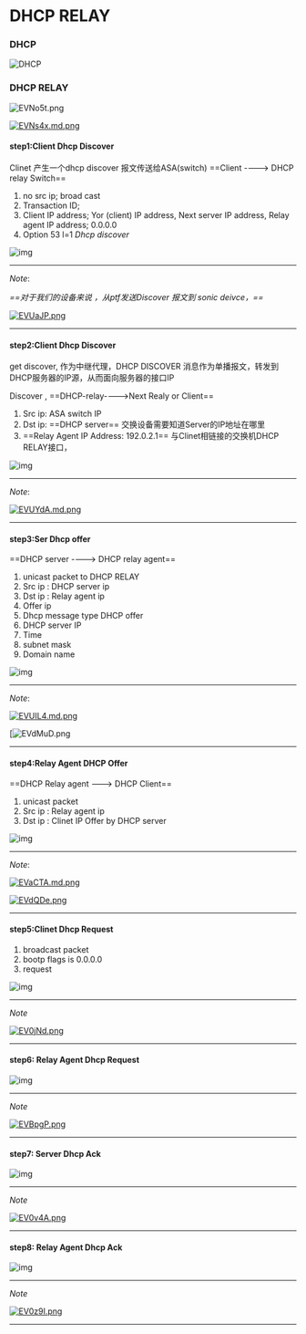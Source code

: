 

# DHCP RELAY

### DHCP



![DHCP](https://www.cisco.com/c/dam/en/us/support/docs/security/adaptive-security-appliance-asa-software/116265-configure-product-00-00.png)



### DHCP RELAY

![EVNo5t.png](https://s2.ax1x.com/2019/04/24/EVNo5t.png)

[![EVNs4x.md.png](https://s2.ax1x.com/2019/04/24/EVNs4x.md.png)](https://imgchr.com/i/EVNs4x)

#### step1:Client Dhcp Discover

Clinet 产生一个dhcp discover 报文传送给ASA(switch) ==Client ----> DHCP relay Switch==

1. no src ip; broad cast 
2. Transaction ID;
3. Client IP address; Yor (client) IP address, Next server IP address, Relay agent IP address; 0.0.0.0
4. Option 53 l=1 *Dhcp discover*

![img](https://www.cisco.com/c/dam/en/us/support/docs/security/adaptive-security-appliance-asa-software/116265-configure-product-00-02.png)

----

*Note*: 

*==对于我们的设备来说 ，从ptf发送Discover 报文到 sonic deivce，==*

[![EVUaJP.png](https://s2.ax1x.com/2019/04/24/EVUaJP.png)](https://imgchr.com/i/EVUaJP)

----



#### step2:Client Dhcp Discover

get discover, 作为中继代理，DHCP DISCOVER 消息作为单播报文，转发到DHCP服务器的IP源，从而面向服务器的接口IP

Discover , ==DHCP-relay---->Next Realy or Client==

1. Src ip: ASA switch IP
2. Dst ip: ==DHCP server== 交换设备需要知道Server的IP地址在哪里
3. ==Relay Agent IP Address: 192.0.2.1== 与Clinet相链接的交换机DHCP RELAY接口，

![img](https://www.cisco.com/c/dam/en/us/support/docs/security/adaptive-security-appliance-asa-software/116265-configure-product-00-03.png)



------

*Note*:

[![EVUYdA.md.png](https://s2.ax1x.com/2019/04/24/EVUYdA.md.png)](https://imgchr.com/i/EVUYdA)

----



#### step3:Ser Dhcp offer 

==DHCP server ----> DHCP relay agent==

1. unicast packet to DHCP RELAY
2. Src ip : DHCP server ip
3. Dst ip : Relay agent ip
4. Offer ip 
5. Dhcp message type DHCP offer
6. DHCP server IP
7. Time
8. subnet mask
9. Domain name

![img](https://www.cisco.com/c/dam/en/us/support/docs/security/adaptive-security-appliance-asa-software/116265-configure-product-00-04.png)



------

*Note*:

[![EVUIL4.md.png](https://s2.ax1x.com/2019/04/24/EVUIL4.md.png)](https://imgchr.com/i/EVUIL4)

[![EVdMuD.png](https://s2.ax1x.com/2019/04/24/EVdMuD.png)

------





#### step4:Relay Agent DHCP Offer 

==DHCP Relay agent ---> DHCP Client==

1. unicast  packet
2. Src ip :  Relay agent ip
3. Dst ip :  Clinet IP Offer by DHCP server

![img](https://www.cisco.com/c/dam/en/us/support/docs/security/adaptive-security-appliance-asa-software/116265-configure-product-00-05.png)

---

*Note*:

[![EVaCTA.md.png](https://s2.ax1x.com/2019/04/24/EVaCTA.md.png)](https://imgchr.com/i/EVaCTA)



[![EVdQDe.png](https://s2.ax1x.com/2019/04/24/EVdQDe.png)](https://imgchr.com/i/EVdQDe)

---



#### step5:Clinet Dhcp Request

1. broadcast packet
2. bootp flags is 0.0.0.0
3. request



![img](https://www.cisco.com/c/dam/en/us/support/docs/security/adaptive-security-appliance-asa-software/116265-configure-product-00-06.png)



---

*Note*

[![EV0jNd.png](https://s2.ax1x.com/2019/04/24/EV0jNd.png)](https://imgchr.com/i/EV0jNd)

---



#### step6: Relay Agent Dhcp Request

![img](https://www.cisco.com/c/dam/en/us/support/docs/security/adaptive-security-appliance-asa-software/116265-configure-product-00-07.png)



------

*Note*

[![EVBpgP.png](https://s2.ax1x.com/2019/04/24/EVBpgP.png)](https://imgchr.com/i/EVBpgP)

---



#### step7: Server Dhcp Ack





![img](https://www.cisco.com/c/dam/en/us/support/docs/security/adaptive-security-appliance-asa-software/116265-configure-product-00-08.png)

------

*Note*

[![EV0v4A.png](https://s2.ax1x.com/2019/04/24/EV0v4A.png)](https://imgchr.com/i/EV0v4A)

---



#### step8: Relay Agent Dhcp Ack



![img](https://www.cisco.com/c/dam/en/us/support/docs/security/adaptive-security-appliance-asa-software/116265-configure-product-00-09.png)



------

*Note*

[![EV0z9I.png](https://s2.ax1x.com/2019/04/24/EV0z9I.png)](https://imgchr.com/i/EV0z9I)

---




